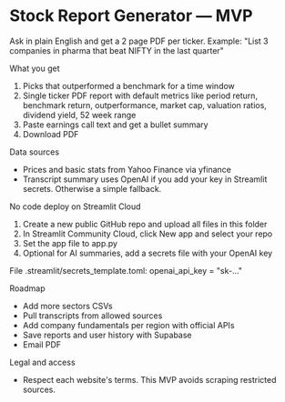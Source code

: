 # Stock Report Generator — MVP

Ask in plain English and get a 2 page PDF per ticker. Example:
"List 3 companies in pharma that beat NIFTY in the last quarter"

What you get
1) Picks that outperformed a benchmark for a time window
2) Single ticker PDF report with default metrics like period return, benchmark return, outperformance, market cap, valuation ratios, dividend yield, 52 week range
3) Paste earnings call text and get a bullet summary
4) Download PDF

Data sources
- Prices and basic stats from Yahoo Finance via yfinance
- Transcript summary uses OpenAI if you add your key in Streamlit secrets. Otherwise a simple fallback.

No code deploy on Streamlit Cloud
1) Create a new public GitHub repo and upload all files in this folder
2) In Streamlit Community Cloud, click New app and select your repo
3) Set the app file to app.py
4) Optional for AI summaries, add a secrets file with your OpenAI key

File .streamlit/secrets_template.toml:
openai_api_key = "sk-..."

Roadmap
- Add more sectors CSVs
- Pull transcripts from allowed sources
- Add company fundamentals per region with official APIs
- Save reports and user history with Supabase
- Email PDF

Legal and access
- Respect each website's terms. This MVP avoids scraping restricted sources.